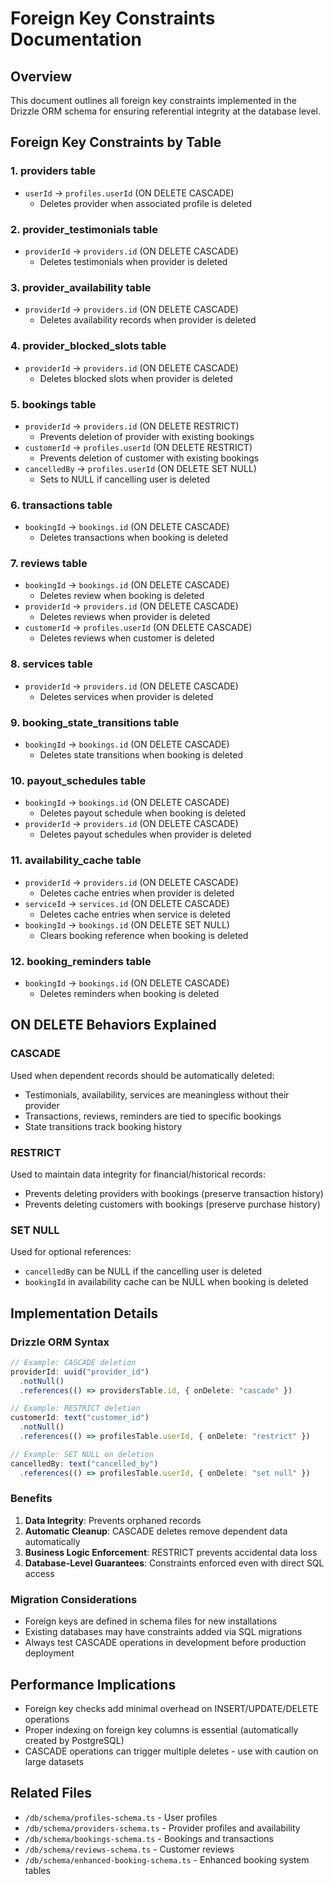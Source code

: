 # Foreign Key Constraints Documentation

## Overview
This document outlines all foreign key constraints implemented in the Drizzle ORM schema for ensuring referential integrity at the database level.

## Foreign Key Constraints by Table

### 1. **providers** table
- `userId` → `profiles.userId` (ON DELETE CASCADE)
  - Deletes provider when associated profile is deleted

### 2. **provider_testimonials** table  
- `providerId` → `providers.id` (ON DELETE CASCADE)
  - Deletes testimonials when provider is deleted

### 3. **provider_availability** table
- `providerId` → `providers.id` (ON DELETE CASCADE)
  - Deletes availability records when provider is deleted

### 4. **provider_blocked_slots** table
- `providerId` → `providers.id` (ON DELETE CASCADE)
  - Deletes blocked slots when provider is deleted

### 5. **bookings** table
- `providerId` → `providers.id` (ON DELETE RESTRICT)
  - Prevents deletion of provider with existing bookings
- `customerId` → `profiles.userId` (ON DELETE RESTRICT)
  - Prevents deletion of customer with existing bookings
- `cancelledBy` → `profiles.userId` (ON DELETE SET NULL)
  - Sets to NULL if cancelling user is deleted

### 6. **transactions** table
- `bookingId` → `bookings.id` (ON DELETE CASCADE)
  - Deletes transactions when booking is deleted

### 7. **reviews** table
- `bookingId` → `bookings.id` (ON DELETE CASCADE)
  - Deletes review when booking is deleted
- `providerId` → `providers.id` (ON DELETE CASCADE)
  - Deletes reviews when provider is deleted
- `customerId` → `profiles.userId` (ON DELETE CASCADE)
  - Deletes reviews when customer is deleted

### 8. **services** table
- `providerId` → `providers.id` (ON DELETE CASCADE)
  - Deletes services when provider is deleted

### 9. **booking_state_transitions** table
- `bookingId` → `bookings.id` (ON DELETE CASCADE)
  - Deletes state transitions when booking is deleted

### 10. **payout_schedules** table
- `bookingId` → `bookings.id` (ON DELETE CASCADE)
  - Deletes payout schedule when booking is deleted
- `providerId` → `providers.id` (ON DELETE CASCADE)
  - Deletes payout schedules when provider is deleted

### 11. **availability_cache** table
- `providerId` → `providers.id` (ON DELETE CASCADE)
  - Deletes cache entries when provider is deleted
- `serviceId` → `services.id` (ON DELETE CASCADE)
  - Deletes cache entries when service is deleted
- `bookingId` → `bookings.id` (ON DELETE SET NULL)
  - Clears booking reference when booking is deleted

### 12. **booking_reminders** table
- `bookingId` → `bookings.id` (ON DELETE CASCADE)
  - Deletes reminders when booking is deleted

## ON DELETE Behaviors Explained

### CASCADE
Used when dependent records should be automatically deleted:
- Testimonials, availability, services are meaningless without their provider
- Transactions, reviews, reminders are tied to specific bookings
- State transitions track booking history

### RESTRICT  
Used to maintain data integrity for financial/historical records:
- Prevents deleting providers with bookings (preserve transaction history)
- Prevents deleting customers with bookings (preserve purchase history)

### SET NULL
Used for optional references:
- `cancelledBy` can be NULL if the cancelling user is deleted
- `bookingId` in availability cache can be NULL when booking is deleted

## Implementation Details

### Drizzle ORM Syntax
```typescript
// Example: CASCADE deletion
providerId: uuid("provider_id")
  .notNull()
  .references(() => providersTable.id, { onDelete: "cascade" })

// Example: RESTRICT deletion  
customerId: text("customer_id")
  .notNull()
  .references(() => profilesTable.userId, { onDelete: "restrict" })

// Example: SET NULL on deletion
cancelledBy: text("cancelled_by")
  .references(() => profilesTable.userId, { onDelete: "set null" })
```

### Benefits
1. **Data Integrity**: Prevents orphaned records
2. **Automatic Cleanup**: CASCADE deletes remove dependent data automatically
3. **Business Logic Enforcement**: RESTRICT prevents accidental data loss
4. **Database-Level Guarantees**: Constraints enforced even with direct SQL access

### Migration Considerations
- Foreign keys are defined in schema files for new installations
- Existing databases may have constraints added via SQL migrations
- Always test CASCADE operations in development before production deployment

## Performance Implications
- Foreign key checks add minimal overhead on INSERT/UPDATE/DELETE operations
- Proper indexing on foreign key columns is essential (automatically created by PostgreSQL)
- CASCADE operations can trigger multiple deletes - use with caution on large datasets

## Related Files
- `/db/schema/profiles-schema.ts` - User profiles
- `/db/schema/providers-schema.ts` - Provider profiles and availability
- `/db/schema/bookings-schema.ts` - Bookings and transactions
- `/db/schema/reviews-schema.ts` - Customer reviews
- `/db/schema/enhanced-booking-schema.ts` - Enhanced booking system tables